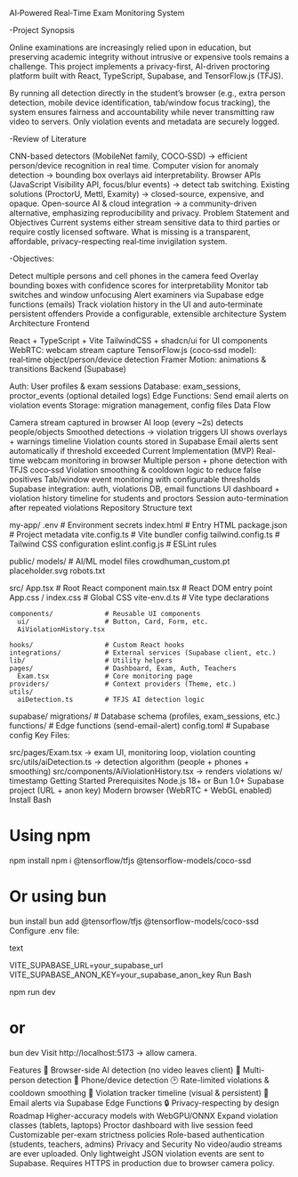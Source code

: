 AI‑Powered Real‑Time Exam Monitoring System


-Project Synopsis 

Online examinations are increasingly relied upon in education, but preserving academic integrity without intrusive or expensive tools remains a challenge. This project implements a privacy-first, AI-driven proctoring platform built with React, TypeScript, Supabase, and TensorFlow.js (TFJS).

By running all detection directly in the student’s browser (e.g., extra person detection, mobile device identification, tab/window focus tracking), the system ensures fairness and accountability while never transmitting raw video to servers. Only violation events and metadata are securely logged.

-Review of Literature

CNN-based detectors (MobileNet family, COCO‑SSD) → efficient person/device recognition in real time.
Computer vision for anomaly detection → bounding box overlays aid interpretability.
Browser APIs (JavaScript Visibility API, focus/blur events) → detect tab switching.
Existing solutions (ProctorU, Mettl, Examity) → closed-source, expensive, and opaque.
Open-source AI & cloud integration → a community-driven alternative, emphasizing reproducibility and privacy.
Problem Statement and Objectives
Current systems either stream sensitive data to third parties or require costly licensed software. What is missing is a transparent, affordable, privacy-respecting real‑time invigilation system.

-Objectives:


Detect multiple persons and cell phones in the camera feed
Overlay bounding boxes with confidence scores for interpretability
Monitor tab switches and window unfocusing
Alert examiners via Supabase edge functions (emails)
Track violation history in the UI and auto‑terminate persistent offenders
Provide a configurable, extensible architecture
System Architecture
Frontend

React + TypeScript + Vite
TailwindCSS + shadcn/ui for UI components
WebRTC: webcam stream capture
TensorFlow.js (coco‑ssd model): real‑time object/person/device detection
Framer Motion: animations & transitions
Backend (Supabase)

Auth: User profiles & exam sessions
Database: exam_sessions, proctor_events (optional detailed logs)
Edge Functions: Send email alerts on violation events
Storage: migration management, config files
Data Flow

Camera stream captured in browser
AI loop (every ~2s) detects people/objects
Smoothed detections → violation triggers
UI shows overlays + warnings timeline
Violation counts stored in Supabase
Email alerts sent automatically if threshold exceeded
Current Implementation (MVP)
Real-time webcam monitoring in browser
Multiple person + phone detection with TFJS coco‑ssd
Violation smoothing & cooldown logic to reduce false positives
Tab/window event monitoring with configurable thresholds
Supabase integration: auth, violations DB, email functions
UI dashboard + violation history timeline for students and proctors
Session auto-termination after repeated violations
Repository Structure
text

my-app/
  .env                      # Environment secrets
  index.html                # Entry HTML
  package.json              # Project metadata
  vite.config.ts            # Vite bundler config
  tailwind.config.ts        # Tailwind CSS configuration
  eslint.config.js          # ESLint rules
  
  public/
    models/                 # AI/ML model files
      crowdhuman_custom.pt
    placeholder.svg
    robots.txt

  src/
    App.tsx                 # Root React component
    main.tsx                # React DOM entry point
    App.css / index.css     # Global CSS
    vite-env.d.ts           # Vite type declarations

    components/             # Reusable UI components 
      ui/                   # Button, Card, Form, etc.
      AiViolationHistory.tsx

    hooks/                  # Custom React hooks
    integrations/           # External services (Supabase client, etc.)
    lib/                    # Utility helpers
    pages/                  # Dashboard, Exam, Auth, Teachers
      Exam.tsx              # Core monitoring page
    providers/              # Context providers (Theme, etc.)
    utils/
      aiDetection.ts        # TFJS AI detection logic
  
  supabase/
    migrations/             # Database schema (profiles, exam_sessions, etc.)
    functions/              # Edge functions (send-email-alert)
    config.toml             # Supabase config
Key Files:

src/pages/Exam.tsx → exam UI, monitoring loop, violation counting
src/utils/aiDetection.ts → detection algorithm (people + phones + smoothing)
src/components/AiViolationHistory.tsx → renders violations w/ timestamp
Getting Started
Prerequisites
Node.js 18+ or Bun 1.0+
Supabase project (URL + anon key)
Modern browser (WebRTC + WebGL enabled)
Install
Bash

# Using npm
npm install
npm i @tensorflow/tfjs @tensorflow-models/coco-ssd

# Or using bun
bun install
bun add @tensorflow/tfjs @tensorflow-models/coco-ssd
Configure
.env file:

text

VITE_SUPABASE_URL=your_supabase_url
VITE_SUPABASE_ANON_KEY=your_supabase_anon_key
Run
Bash

npm run dev
# or
bun dev
Visit http://localhost:5173 → allow camera.

Features
👀 Browser-side AI detection (no video leaves client)
🧍 Multi-person detection
📱 Phone/device detection
🕑 Rate-limited violations & cooldown smoothing
🧾 Violation tracker timeline (visual & persistent)
📧 Email alerts via Supabase Edge Functions
🔒 Privacy-respecting by design
Roadmap
Higher-accuracy models with WebGPU/ONNX
Expand violation classes (tablets, laptops)
Proctor dashboard with live session feed
Customizable per-exam strictness policies
Role-based authentication (students, teachers, admins)
Privacy and Security
No video/audio streams are ever uploaded.
Only lightweight JSON violation events are sent to Supabase.
Requires HTTPS in production due to browser camera policy.




